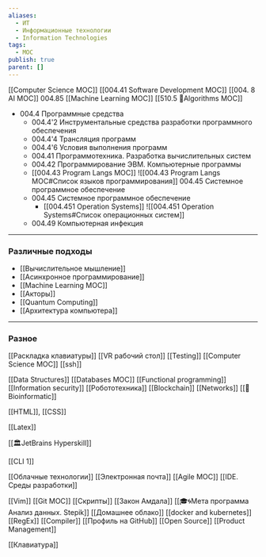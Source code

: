```yaml
---
aliases:
  - ИТ
  - Информационные технологии
  - Information Technologies
tags:
  - MOC
publish: true
parent: []
---
```

[[Computer Science MOC]]
[[004.41 Software Development MOC]]
[[004. 8 AI MOC]]
004.85 [[Machine Learning MOC]]
[[510.5 🐜Algorithms MOC]]




- 004.4 Программные средства
	- 004.4'2 Инструментальные средства разработки программного обеспечения	
	- 004.4'4 Трансляция программ	
	- 004.4'6 Условия выполнения программ	
	- 004.41 Программотехника. Разработка вычислительных систем	
	- 004.42 Программирование ЭВМ. Компьютерные программы	
	- [[004.43 Program Langs MOC]]
		 ![[004.43 Program Langs MOC#Список языков программирования]]
	 	004.45	Cистемное программное обеспечение	
	- 004.45 Системное программное обеспечение
		- [[004.451 Operation Systems]]
			![[004.451 Operation Systems#Список операционных систем]]
	- 004.49 Компьютерная инфекция

---
### Различные подходы
- [[Вычислительное мышление]]
- [[Асинхронное программирование]]
- [[Machine Learning MOC]]
- [[Акторы]]
- [[Quantum Computing]]
- [[Архитектура компьютера]]
---
### Разное
[[Раскладка клавиатуры]]
[[VR рабочий стол]]
[[Testing]]
[[Computer Science MOC]]
[[ssh]]

[[Data Structures]]
[[Databases MOC]]
[[Functional programming]]
[[Information security]]
[[Робототехника]]
[[Blockchain]]
[[Networks]]
[[🧬Bioinformatic]]

[[HTML]], [[CSS]]

[[Latex]]

[[🏛JetBrains Hyperskill]]

[[CLI 1]]

[[Облачные технологии]]
[[Электронная почта]]
[[Agile MOC]]
[[IDE. Среды разработки]]

[[Vim]]
[[Git MOC]]
[[Скрипты]]
[[Закон Амдала]]
[[🎓🌀Мета программа Анализ данных. Stepik]]
[[Домашнее облако]]
[[docker and kubernetes]]
[[RegEx]]
[[Compiler]]
[[Профиль на GitHub]]
[[Open Source]]
[[Product Management]]

[[Клавиатура]]










